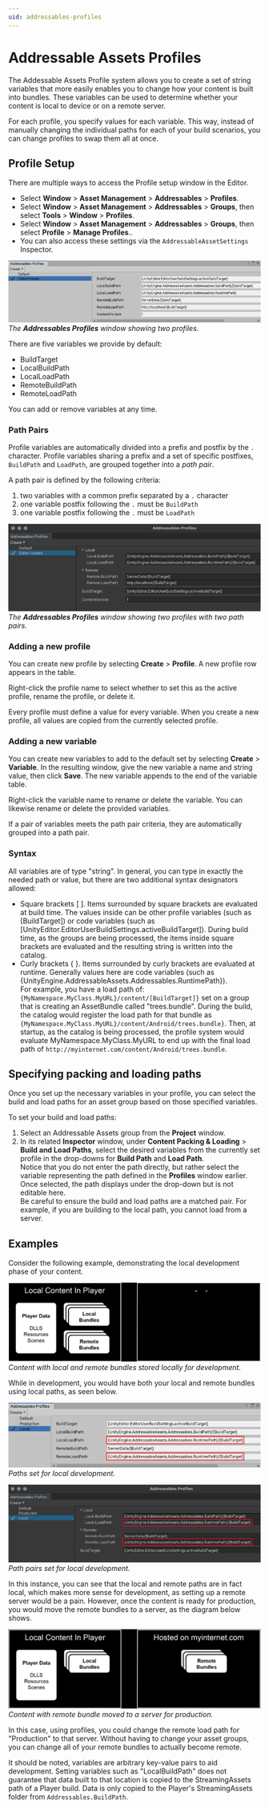 ```yaml
---
uid: addressables-profiles
---
```

# Addressable Assets Profiles
The Addessable Assets Profile system allows you to create a set of string variables that more easily enables you to change how your content is built into bundles. These variables can be used to determine whether your content is local to device or on a remote server.

For each profile, you specify values for each variable. This way, instead of manually changing the individual paths for each of your build scenarios, you can change profiles to swap them all at once.

## Profile Setup

There are multiple ways to access the Profile setup window in the Editor.
* Select **Window** > **Asset Management** > **Addressables** > **Profiles**.
* Select **Window** > **Asset Management** > **Addressables** > **Groups**, then select **Tools** > **Window** > **Profiles**.
* Select **Window** > **Asset Management** > **Addressables** > **Groups**, then select **Profile** > **Manage Profiles**..
* You can also access these settings via the `AddressableAssetSettings` Inspector.

![Creating a service profile.](images/HostingServicesProfiles_1.png)</br>
_The **Addressables Profiles** window showing two profiles._

There are five variables we provide by default:
* BuildTarget
* LocalBuildPath
* LocalLoadPath
* RemoteBuildPath
* RemoteLoadPath

 You can add or remove variables at any time.

### Path Pairs
Profile variables are automatically divided into a prefix and postfix by the `.` character. Profile variables sharing a prefix and a set of specific postfixes, `BuildPath` and `LoadPath`, are grouped together into a _path pair_.

A path pair is defined by the following criteria:
1. two variables with a common prefix separated by a `.` character
2. one variable postfix following the `.` must be `BuildPath`
3. one variable postfix following the `.` must be `LoadPath`

![Path pairs grouped by a common prefix and separated by a period.](images/ProfilesWithPathPairsExample1.png)</br>
_The **Addressables Profiles** window showing two profiles with two path pairs._


### Adding a new profile
You can create new profile by selecting **Create** > **Profile**. A new profile row appears in the table.

Right-click the profile name to select whether to set this as the active profile, rename the profile, or delete it.

Every profile must define a value for every variable. When you create a new profile, all values are copied from the currently selected profile.

### Adding a new variable
You can create new variables to add to the default set by selecting **Create** > **Variable**. In the resulting window, give the new variable a name and string value, then click **Save**. The new variable appends to the end of the variable table.

Right-click the variable name to rename or delete the variable. You can likewise rename or delete the provided variables.

If a pair of variables meets the path pair criteria, they are automatically grouped into a path pair.

### Syntax
All variables are of type "string". In general, you can type in exactly the needed path or value, but there are two additional syntax designators allowed:
* Square brackets [ ]. Items surrounded by square brackets are evaluated at build time. The values inside can be other profile variables (such as [BuildTarget]) or code variables (such as [UnityEditor.EditorUserBuildSettings.activeBuildTarget]). During build time, as the groups are being processed, the items inside square brackets are evaluated and the resulting string is written into the catalog.
* Curly brackets { }. Items surrounded by curly brackets are evaluated at runtime. Generally values here are code variables (such as {UnityEngine.AddressableAssets.Addressables.RuntimePath}).
<br/>For example, you have a load path of: `{MyNamespace.MyClass.MyURL}/content/[BuildTarget]}`
set on a group that is creating an AssetBundle called "trees.bundle". During the build, the catalog would register the load path for that bundle as `{MyNamespace.MyClass.MyURL}/content/Android/trees.bundle}`. Then, at startup, as the catalog is being processed, the profile system would evaluate MyNamespace.MyClass.MyURL to end up with the final load path of `http://myinternet.com/content/Android/trees.bundle`.

## Specifying packing and loading paths
Once you set up the necessary variables in your profile, you can select the build and load paths for an asset group based on those specified variables.

To set your build and load paths:

1. Select an Addressable Assets group from the **Project** window.
2. In its related **Inspector** window, under **Content Packing & Loading** > **Build and Load Paths**, select the desired variables from the currently set profile in the drop-downs for **Build Path** and **Load Path**. <br/>Notice that you do not enter the path directly, but rather select the variable representing the path defined in the **Profiles** window earlier. Once selected, the path displays under the drop-down but is not editable here. <br/>Be careful to ensure the build and load paths are a matched pair. For example, if you are building to the local path, you cannot load from a server.

## Examples
Consider the following example, demonstrating the local development phase of your content. 

![Creating a service profile.](images/ProfilesExample1.png)</br>
_Content with local and remote bundles stored locally for development._

While in development, you would have both your local and remote bundles using local paths, as seen below.

![Creating a service profile.](images/ProfilesExample3.png)</br>
_Paths set for local development._

![Creating a service profile with path pairs.](images/ProfilesWithPathPairsExample2.png)<br>
_Path pairs set for local development._

In this instance, you can see that the local and remote paths are in fact local, which makes more sense for development, as setting up a remote server would be a pain. However, once the content is ready for production, you would move the remote bundles to a server, as the diagram below shows.

![Creating a service profile.](images/ProfilesExample2.png)</br>
_Content with remote bundle moved to a server for production._

In this case, using profiles, you could change the remote load path for "Production" to that server. Without having to change your asset groups, you can change all of your remote bundles to actually become remote.

It should be noted, variables are arbitrary key-value pairs to aid development.  Setting variables such as "LocalBuildPath" does not guarantee that data built to that location is copied to the StreamingAssets path of a Player build.  Data is only copied to the Player's StreamingAssets folder from `Addressables.BuildPath`.
